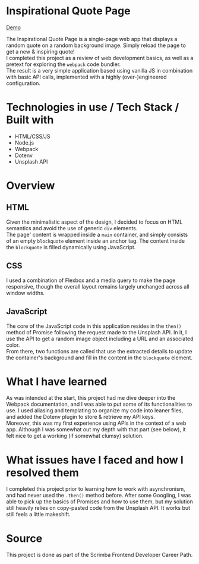 # Inspirational Quote Page

[Demo](https://cute-clafoutis-9194d9.netlify.app/)

The Inspirational Quote Page is a single-page web app that displays a random quote on a random background image. Simply reload the page to get a new & inspiring quote!  
I completed this project as a review of web development basics, as well as a pretext for exploring the `webpack` code bundler.  
The result is a very simple application based using vanilla JS in combination with basic API calls, implemented with a highly (over-)engineered configuration.

# Technologies in use / Tech Stack / Built with

  - HTML/CSS/JS
  - Node.js
  - Webpack
  - Dotenv
  - Unsplash API

# Overview
## HTML
Given the minimalistic aspect of the design, I decided to focus on HTML semantics and avoid the use of generic `div` elements.  
The page' content is wrapped inside a `main` container, and simply consists of an empty `blockquote` element inside an anchor tag. The content inside the `blockquote` is filled dynamically using JavaScript.

## CSS
I used a combination of Flexbox and a media query to make the page responsive, though the overall layout remains largely unchanged across all window widths. 

## JavaScript

The core of the JavaScript code in this application resides in the `then()` method of Promise following the request made to the Unsplash API. In it, I use the API to get a random image object including a URL and an associated color.  
From there, two functions are called that use the extracted details to update the container's background and fill in the content in the `blockquote` element.  


# What I have learned

As was intended at the start, this project had me dive deeper into the Webpack documentation, and I was able to put some of its functionalities to use. I used aliasing and templating to organize my code into leaner files, and added the Dotenv plugin to store & retrieve my API keys.  
Moreover, this was my first experience using APIs in the context of a web app. Although I was somewhat out my depth with that part (see below), it felt nice to get a working (if somewhat clumsy) solution.

# What issues have I faced and how I resolved them

I completed this project prior to learning how to work with asynchronism, and had never used the `.then()` method before. After some Googling, I was able to pick up the basics of Promises and how to use them, but my solution still  heavily relies on copy-pasted code from the Unsplash API. It works but still feels a little makeshift.

# Source

This project is done as part of the Scrimba Frontend Developer Career Path.
